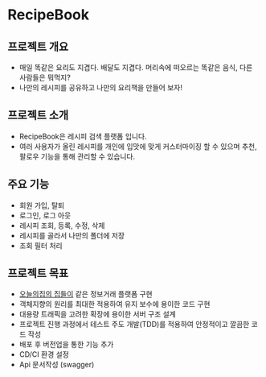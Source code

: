# RecipeBook

## 프로젝트 개요
- 매일 똑같은 요리도 지겹다. 배달도 지겹다. 머리속에 떠오르는 똑같은 음식, 다른 사람들은 뭐먹지?
- 나만의 레시피를 공유하고 나만의 요리책을 만들어 보자!  
## 프로젝트 소개
- RecipeBook은 레시피 검색 플랫폼 입니다.
- 여러 사용자가 올린 레시피를 개인에 입맛에 맞게 커스터마이징 할 수 있으며 추천, 팔로우 기능을 통해 관리할 수 있습니다.

## 주요 기능
* 회원 가입, 탈퇴
* 로그인, 로그 아웃
* 레시피 조회, 등록, 수정, 삭제
* 레시피를 골라서 나만의 폴더에 저장
* 조회 필터 처리


##  프로젝트 목표
* [오늘의집의 집들이](https://ohou.se/projects?writer=self) 같은 정보거래 플랫폼 구현
* 객체지향의 원리를 최대한 적용하여 유지 보수에 용이한 코드 구현
* 대용량 트래픽을 고려한 확장에 용이한 서버 구조 설계
* 프로젝트 진행 과정에서 테스트 주도 개발(TDD)를 적용하여 안정적이고 깔끔한 코드 작성
* 배포 후 버전업을 통한 기능 추가
* CD/CI 환경 설정
* Api 문서작성 (swagger)
